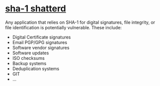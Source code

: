 # [sha-1 shatterd](http://shattered.io/)
  Any application that relies on SHA-1 for digital signatures, file integrity, or file identification is potentially vulnerable. These include:
  - Digital Certificate signatures
  - Email PGP/GPG signatures
  - Software vendor signatures
  - Software updates
  - ISO checksums
  - Backup systems
  - Deduplication systems
  - GIT
  - ...
